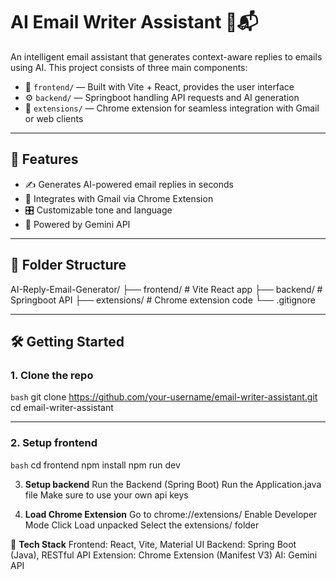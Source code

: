 # AI Email Writer Assistant 🧠📬

An intelligent email assistant that generates context-aware replies to emails using AI. This project consists of three main components:

- 🎨 `frontend/` — Built with Vite + React, provides the user interface
- ⚙️ `backend/` — Springboot handling API requests and AI generation
- 🧩 `extensions/` — Chrome extension for seamless integration with Gmail or web clients

---

## 🚀 Features

- ✍️ Generates AI-powered email replies in seconds
- 📎 Integrates with Gmail via Chrome Extension
- 🎛️ Customizable tone and language
- 🧠 Powered by Gemini API 

---

## 📁 Folder Structure
AI-Reply-Email-Generator/
├── frontend/ # Vite React app
├── backend/ # Springboot API
├── extensions/ # Chrome extension code
└── .gitignore



---

## 🛠️ Getting Started

### 1. Clone the repo

```bash```
git clone https://github.com/your-username/email-writer-assistant.git
cd email-writer-assistant

---
### **2. Setup frontend**

```bash```
cd frontend
npm install
npm run dev


3. **Setup backend**
Run the Backend (Spring Boot)
Run the Application.java file
Make sure to use your own api keys


4. **Load Chrome Extension**
Go to chrome://extensions/
Enable Developer Mode
Click Load unpacked
Select the extensions/ folder


🔧 **Tech Stack**
Frontend: React, Vite, Material UI
Backend: Spring Boot (Java), RESTful API
Extension: Chrome Extension (Manifest V3)
AI: Gemini API 




